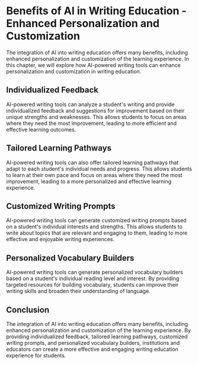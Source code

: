 Benefits of AI in Writing Education - Enhanced Personalization and Customization
===========================================================================================

The integration of AI into writing education offers many benefits, including enhanced personalization and customization of the learning experience. In this chapter, we will explore how AI-powered writing tools can enhance personalization and customization in writing education.

Individualized Feedback
-----------------------

AI-powered writing tools can analyze a student's writing and provide individualized feedback and suggestions for improvement based on their unique strengths and weaknesses. This allows students to focus on areas where they need the most improvement, leading to more efficient and effective learning outcomes.

Tailored Learning Pathways
--------------------------

AI-powered writing tools can also offer tailored learning pathways that adapt to each student's individual needs and progress. This allows students to learn at their own pace and focus on areas where they need the most improvement, leading to a more personalized and effective learning experience.

Customized Writing Prompts
--------------------------

AI-powered writing tools can generate customized writing prompts based on a student's individual interests and strengths. This allows students to write about topics that are relevant and engaging to them, leading to more effective and enjoyable writing experiences.

Personalized Vocabulary Builders
--------------------------------

AI-powered writing tools can generate personalized vocabulary builders based on a student's individual reading level and interest. By providing targeted resources for building vocabulary, students can improve their writing skills and broaden their understanding of language.

Conclusion
----------

The integration of AI into writing education offers many benefits, including enhanced personalization and customization of the learning experience. By providing individualized feedback, tailored learning pathways, customized writing prompts, and personalized vocabulary builders, institutions and educators can create a more effective and engaging writing education experience for students.



